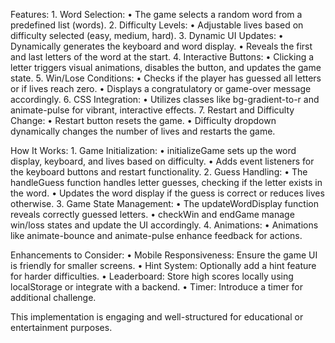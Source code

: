 Features:
	1.	Word Selection:
	•	The game selects a random word from a predefined list (words).
	2.	Difficulty Levels:
	•	Adjustable lives based on difficulty selected (easy, medium, hard).
	3.	Dynamic UI Updates:
	•	Dynamically generates the keyboard and word display.
	•	Reveals the first and last letters of the word at the start.
	4.	Interactive Buttons:
	•	Clicking a letter triggers visual animations, disables the button, and updates the game state.
	5.	Win/Lose Conditions:
	•	Checks if the player has guessed all letters or if lives reach zero.
	•	Displays a congratulatory or game-over message accordingly.
	6.	CSS Integration:
	•	Utilizes classes like bg-gradient-to-r and animate-pulse for vibrant, interactive effects.
	7.	Restart and Difficulty Change:
	•	Restart button resets the game.
	•	Difficulty dropdown dynamically changes the number of lives and restarts the game.

How It Works:
	1.	Game Initialization:
	•	initializeGame sets up the word display, keyboard, and lives based on difficulty.
	•	Adds event listeners for the keyboard buttons and restart functionality.
	2.	Guess Handling:
	•	The handleGuess function handles letter guesses, checking if the letter exists in the word.
	•	Updates the word display if the guess is correct or reduces lives otherwise.
	3.	Game State Management:
	•	The updateWordDisplay function reveals correctly guessed letters.
	•	checkWin and endGame manage win/loss states and update the UI accordingly.
	4.	Animations:
	•	Animations like animate-bounce and animate-pulse enhance feedback for actions.

Enhancements to Consider:
	•	Mobile Responsiveness: Ensure the game UI is friendly for smaller screens.
	•	Hint System: Optionally add a hint feature for harder difficulties.
	•	Leaderboard: Store high scores locally using localStorage or integrate with a backend.
	•	Timer: Introduce a timer for additional challenge.

This implementation is engaging and well-structured for educational or entertainment purposes.